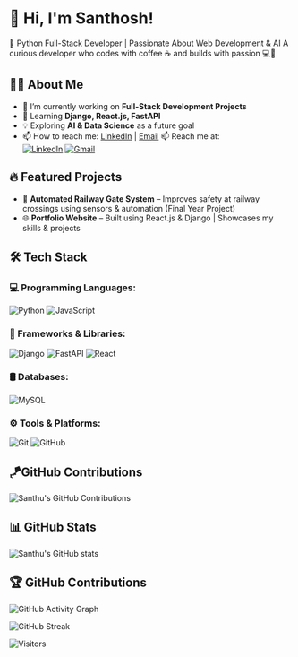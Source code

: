# 👋 Hi, I'm Santhosh!
🚀 Python Full-Stack Developer | Passionate About Web Development & AI
A curious developer who codes with coffee ☕ and builds with passion 💻💙

## 👨‍💻 About Me
- 🔭 I’m currently working on **Full-Stack Development Projects**
- 🌱 Learning **Django, React.js, FastAPI**
- 💡 Exploring **AI & Data Science** as a future goal
- 📫 How to reach me: [LinkedIn](https://www.linkedin.com/in/santhosh-s-478b88252) | [Email](mailto:santhu.santhu7788@gmail.com)
📫 Reach me at:  
[![LinkedIn](https://img.shields.io/badge/LinkedIn-blue?style=flat&logo=linkedin&logoColor=white)](https://www.linkedin.com/in/santhosh-s-478b88252)
[![Gmail](https://img.shields.io/badge/Gmail-D14836?style=flat&logo=gmail&logoColor=white)](mailto:santhu.santhu7788@gmail.com)



## 🔥 Featured Projects
- 🚉 **Automated Railway Gate System** – Improves safety at railway crossings using sensors & automation (Final Year Project)
- 🌐 **Portfolio Website** – Built using React.js & Django | Showcases my skills & projects



## 🛠 Tech Stack
### 💻 Programming Languages:
![Python](https://img.shields.io/badge/Python-3776AB?style=for-the-badge&logo=python&logoColor=white) 
![JavaScript](https://img.shields.io/badge/JavaScript-F7DF1E?style=for-the-badge&logo=javascript&logoColor=black)

### 🚀 Frameworks & Libraries:
![Django](https://img.shields.io/badge/Django-092E20?style=for-the-badge&logo=django&logoColor=white)
![FastAPI](https://img.shields.io/badge/FastAPI-009688?style=for-the-badge&logo=fastapi&logoColor=white)
![React](https://img.shields.io/badge/React-20232A?style=for-the-badge&logo=react&logoColor=61DAFB)

### 🛢️ Databases:
![MySQL](https://img.shields.io/badge/MySQL-4479A1?style=for-the-badge&logo=mysql&logoColor=white)

### ⚙️ Tools & Platforms:
![Git](https://img.shields.io/badge/Git-F05032?style=for-the-badge&logo=git&logoColor=white)
![GitHub](https://img.shields.io/badge/GitHub-181717?style=for-the-badge&logo=github&logoColor=white)

<!--
**Santhouu/Santhouu** is a ✨ _special_ ✨ repository because its `README.md` (this file) appears on your GitHub profile.

Here are some ideas to get you started:

- 🔭 I’m currently working on ...
- 🌱 I’m currently learning ...
- 👯 I’m looking to collaborate on ...
- 🤔 I’m looking for help with ...
- 💬 Ask me about ...
- 📫 How to reach me: ...
- 😄 Pronouns: ...
- ⚡ Fun fact: ...
-->
## 🪁GitHub Contributions
![Santhu's GitHub Contributions](https://github-readme-stats.vercel.app/api/top-langs/?username=Santhouu&show_icons=true&theme=radical&layout=compact)


## 📊 GitHub Stats
![Santhu's GitHub stats](https://github-readme-stats.vercel.app/api?username=Santhouu&show_icons=true&theme=radical)

## 🏆 GitHub Contributions
![GitHub Activity Graph](https://github-readme-activity-graph.vercel.app/graph?username=Santhouu&theme=react-dark)


![GitHub Streak](https://github-readme-streak-stats.herokuapp.com/?user=Santhouu&theme=dark)

![Visitors](https://komarev.com/ghpvc/?username=Santhouu&color=blue&style=flat-square)
